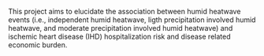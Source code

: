 This project aims to elucidate the association between humid heatwave events (i.e., independent humid heatwave, ligth precipitation involved humid heatwave, and moderate precipitation involved humid heatwave) and ischemic heart disease (IHD) hospitalization risk and disease related economic burden.
